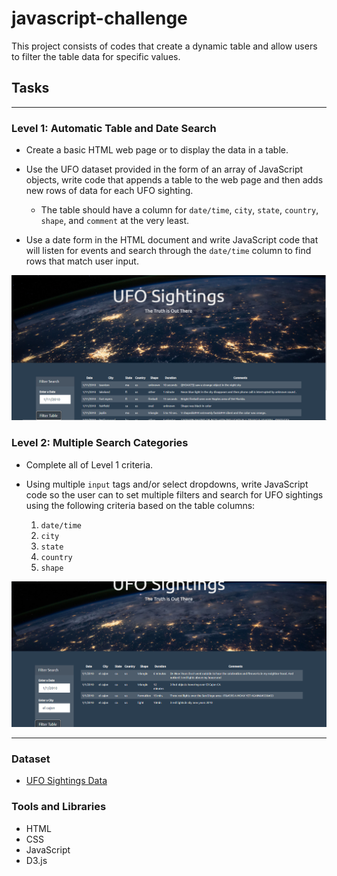 # javascript-challenge

This project consists of codes that create a dynamic table and allow users to filter the table data for specific values.

## Tasks

- - -

### Level 1: Automatic Table and Date Search

* Create a basic HTML web page or to display the data in a table.

* Use the UFO dataset provided in the form of an array of JavaScript objects, write code that appends a table to the web page and then adds new rows of data for each UFO sighting.

  * The table should have a column for `date/time`, `city`, `state`, `country`, `shape`, and `comment` at the very least.

* Use a date form in the HTML document and write JavaScript code that will listen for events and search through the `date/time` column to find rows that match user input.

![UFO Level 1](https://github.com/LenSin3/javascript-challenge/blob/main/UFO-level-1/ufo_level_1.png?raw=true)

### Level 2: Multiple Search Categories

* Complete all of Level 1 criteria.

* Using multiple `input` tags and/or select dropdowns, write JavaScript code so the user can to set multiple filters and search for UFO sightings using the following criteria based on the table columns:

  1. `date/time`
  2. `city`
  3. `state`
  4. `country`
  5. `shape`

![UFO Level 2](https://github.com/LenSin3/javascript-challenge/blob/main/UFO-level-2/ufo_level_2.png?raw=true)
- - -

### Dataset

* [UFO Sightings Data](StarterCode/static/js/data.js)

### Tools and Libraries

- HTML
- CSS
- JavaScript
- D3.js

